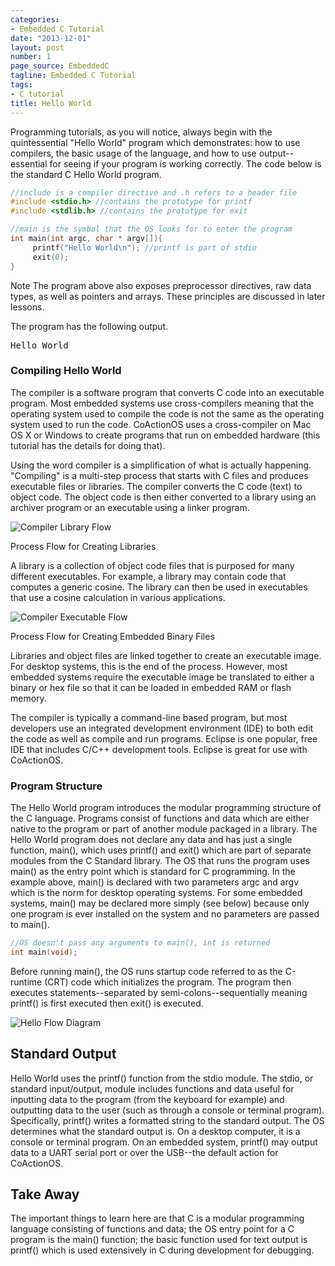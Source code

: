 ```yaml
---
categories:
- Embedded C Tutorial
date: "2013-12-01"
layout: post
number: 1
page_source: EmbeddedC
tagline: Embedded C Tutorial
tags:
- C tutorial
title: Hello World
---
```


Programming tutorials, as you will notice, always begin with the quintessential
"Hello World" program which demonstrates: how to use compilers, the basic usage
of the language, and how to use output--essential for seeing if your program is
working correctly. The code below is the standard C Hello World program.

```c++
//include is a compiler directive and .h refers to a header file
#include <stdio.h> //contains the prototype for printf
#include <stdlib.h> //contains the prototype for exit

//main is the symbol that the OS looks for to enter the program
int main(int argc, char * argv[]){  
     printf("Hello World\n"); //printf is part of stdio
     exit(0);
}
```



<div class="alert alert-info"><span class="label label-danger">Note</span> The program above also exposes preprocessor directives,
raw data types, as well as pointers and arrays. These principles are discussed
in later lessons. </div>

The program has the following output.

<pre>Hello World</pre>

### Compiling Hello World

The compiler is a software program that converts C code into an executable program.
Most embedded systems use cross-compilers meaning that the operating system used to
compile the code is not the same as the operating system used to run the code.
CoActionOS uses a cross-compiler on Mac OS X or Windows to create programs that run
on embedded hardware (this tutorial has the details for doing that).

Using the word compiler is a simplification of what is actually happening.
"Compiling" is a multi-step process that starts with C files and produces executable
files or libraries. The compiler converts the C code (text) to object code.
The object code is then either converted to a library using an archiver program or
an executable using a linker program.

![Compiler Library Flow](/images/compiler-library-flow.svg)

Process Flow for Creating Libraries

A library is a collection of object code files that is purposed for many different executables.
For example, a library may contain code that computes a generic cosine.
The library can then be used in executables that use a cosine calculation in various applications.

![Compiler Executable Flow](/images/compiler-executable-flow.svg)

Process Flow for Creating Embedded Binary Files

Libraries and object files are linked together to create an executable image.
For desktop systems, this is the end of the process. However, most embedded
systems require the executable image be translated to either a binary or hex file
so that it can be loaded in embedded RAM or flash memory.

The compiler is typically a command-line based program, but most developers
use an integrated development environment (IDE) to both edit the code as well
as compile and run programs. Eclipse is one popular, free IDE that includes C/C++
development tools. Eclipse is great for use with CoActionOS.

### Program Structure

The Hello World program introduces the modular programming structure of the C
language. Programs consist of functions and data which are either native to the
program or part of another module packaged in a library. The Hello World program
does not declare any data and has just a single function, main(), which uses
printf() and exit() which are part of separate modules from the C Standard library.
The OS that runs the program uses main() as the entry point which is standard for
C programming. In the example above, main() is declared with two parameters argc
and argv which is the norm for desktop operating systems. For some embedded systems,
main() may be declared more simply (see below) because only one program is
ever installed on the system and no parameters are passed to main().

```c++
//OS doesn't pass any arguments to main(), int is returned
int main(void);
```

Before running main(), the OS runs startup code referred to as the C-runtime (CRT)
code which initializes the program. The program then executes statements--separated
by semi-colons--sequentially meaning printf() is first executed then exit() is executed.

![Hello Flow Diagram](/images/hello-flow.svg)

## Standard Output

Hello World uses the printf() function from the stdio module. The stdio, or
standard input/output, module includes functions and data useful for inputting
data to the program (from the keyboard for example) and outputting data to the
user (such as through a console or terminal program). Specifically, printf() writes
 a formatted string to the standard output. The OS determines what the standard output
 is. On a desktop computer, it is a console or terminal program. On an embedded system,
 printf() may output data to a UART serial port or over the USB--the default action
 for CoActionOS.

## Take Away

The important things to learn here are that C is a modular programming language
consisting of functions and data; the OS entry point for a C program is the main()
function; the basic function used for text output is printf() which is used extensively
in C during development for debugging.
